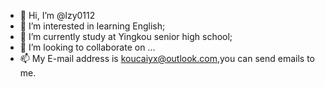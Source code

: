 - 👋 Hi, I’m @lzy0112
- 👀 I’m interested in learning English;
- 🌱 I’m currently study at Yingkou senior high school;
- 💞️ I’m looking to collaborate on ...
- 📫 My E-mail address is koucaiyx@outlook.com,you can send emails to me.

<!---
lzy0112/lzy0112 is a ✨ special ✨ repository because its `README.md` (this file) appears on your GitHub profile.
You can click the Preview link to take a look at your changes.
--->
